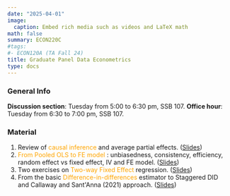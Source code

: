 ```yaml
---
date: "2025-04-01"
image:
  caption: Embed rich media such as videos and LaTeX math
math: false
summary: ECON220C
#tags:
#- ECON120A (TA Fall 24)
title: Graduate Panel Data Econometrics
type: docs
---
```

### General Info 
__Discussion section__: Tuesday from 5:00 to 6:30 pm, SSB 107. __Office hour__: Tuesday from 6:30 to 7:00 pm, SSB 107. 

### Material 
1. Review of <span style="color: orange;"> causal inference </span>and average partial effects. ([Slides](https://lapobini.github.io/discussion/ECON220C_spring25/ds1.pdf))
2. <span style="color: orange;"> From Pooled OLS to FE model </span>: unbiasedness, consistency, efficiency, random effect vs fixed effect, IV and FE model. ([Slides](https://lapobini.github.io/discussion/ECON220C_spring25/ds2.pdf))
3. Two exercises on <span style="color: orange;">Two-way Fixed Effect </span>regression. ([Slides](https://lapobini.github.io/discussion/ECON220C_spring25/ds3.pdf))
4. From the basic <span style="color: orange;"> Difference-in-differences </span>estimator to Staggered DID and Callaway and Sant'Anna (2021) approach. ([Slides](https://lapobini.github.io/discussion/ECON220C_spring25/ds4.pdf))
